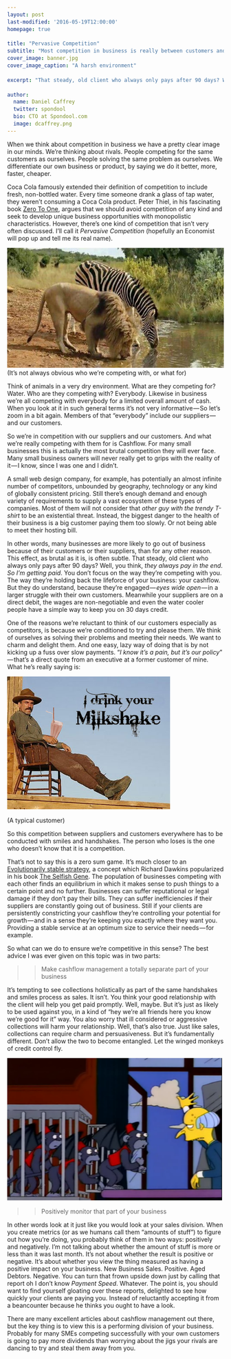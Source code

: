 ```yaml
---
layout: post
last-modified: '2016-05-19T12:00:00'
homepage: true

title: "Pervasive Competition"
subtitle: "Most competition in business is really between customers and suppliers, not rivals"
cover_image: banner.jpg 
cover_image_caption: "A harsh environment"

excerpt: "That steady, old client who always only pays after 90 days? Well, you think, `they always pay in the end. So I’m getting paid`. You don’t focus on the way they’re competing with you. The way they’re holding back the lifeforce of your business: your cashflow."

author:
  name: Daniel Caffrey
  twitter: spondool
  bio: CTO at Spondool.com
  image: dcaffrey.png  
---
```

When we think about competition in business we have a pretty clear image in our minds. We’re thinking about rivals. People competing for the same customers as ourselves. People solving the same problem as ourselves. We differentiate our own business or product, by saying we do it better, more, faster, cheaper.

Coca Cola famously extended their definition of competition to include fresh, non-bottled water. Every time someone drank a glass of tap water, they weren’t consuming a Coca Cola product. Peter Thiel, in his fascinating book [Zero To One](http://zerotoonebook.com/), argues that we should avoid competition of any kind and seek to develop unique business opportunities with monopolistic characteristics. However, there’s one kind of competition that isn’t very often discussed. I’ll call it _Pervasive Competition_ (hopefully an Economist will pop up and tell me its real name).

<img src='/images/lion-zebra.jpg'>
(It’s not always obvious who we’re competing with, or what for)

Think of animals in a very dry environment. What are they competing for? Water. Who are they competing with? Everybody. Likewise in business we’re all competing with everybody for a limited overall amount of cash. When you look at it in such general terms it’s not very informative — So let’s zoom in a bit again. Members of that “everybody” include our suppliers — and our customers.

So we’re in competition with our suppliers and our customers. And what we’re really competing with them for is Cashflow. For many small businesses this is actually the most brutal competition they will ever face. Many small business owners will never really get to grips with the reality of it — I know, since I was one and I didn’t.

A small web design company, for example, has potentially an almost infinite number of competitors, unbounded by geography, technology or any kind of globally consistent pricing. Still there’s enough demand and enough variety of requirements to supply a vast ecosystem of these types of companies. Most of them will not consider that _other guy with the trendy T-shirt_ to be an existential threat. Instead, the biggest danger to the health of their business is a big customer paying them too slowly. Or not being able to meet their hosting bill.

In other words, many businesses are more likely to go out of business because of their customers or their suppliers, than for any other reason. This effect, as brutal as it is, is often subtle. That steady, old client who always only pays after 90 days? Well, you think, _they always pay in the end_. _So I’m getting paid_. You don’t focus on the way they’re competing with you. The way they’re holding back the lifeforce of your business: your cashflow. But they do understand, because they’re engaged — _eyes wide open_ — in a larger struggle with their own customers. Meanwhile your suppliers are on a direct debit, the wages are non-negotiable and even the water cooler people have a simple way to keep you on 30 days credit.

One of the reasons we’re reluctant to think of our customers especially as competitors, is because we’re conditioned to try and please them. We think of ourselves as solving their problems and meeting their needs. We want to charm and delight them. And one easy, lazy way of doing that is by not kicking up a fuss over slow payments. “_I know it’s a pain, but it’s our policy_” — that’s a direct quote from an executive at a former customer of mine. What he’s really saying is:

<img src='/images/milkshake.jpg'>

(A typical customer)

So this competition between suppliers and customers everywhere has to be conducted with smiles and handshakes. The person who loses is the one who doesn’t know that it is a competition.

That’s not to say this is a zero sum game. It’s much closer to an [Evolutionarily stable strategy](https://en.wikipedia.org/wiki/Evolutionarily_stable_strategy), a concept which Richard Dawkins popularized in his book [The Selfish Gene](https://en.wikipedia.org/wiki/The_Selfish_Gene). The population of businesses competing with each other finds an equilibrium in which it makes sense to push things to a certain point and no further. Businesses can suffer reputational or legal damage if they don’t pay their bills. They can suffer inefficiencies if their suppliers are constantly going out of business. Still if your clients are persistently constricting your cashflow they’re controlling your potential for growth — and in a sense they’re keeping you exactly where they want you. Providing a stable service at an optimum size to service their needs — for example.

So what can we do to ensure we’re competitive in this sense? The best advice I was ever given on this topic was in two parts:

>> Make cashflow management a totally separate part of your business

It’s tempting to see collections holistically as part of the same handshakes and smiles process as sales. It isn’t. You think your good relationship with the client will help you get paid promptly. Well, maybe. But it’s just as likely to be used against you, in a kind of “hey we’re all friends here you know we’re good for it” way. You also worry that ill considered or aggressive collections will harm your relationship. Well, that’s also true. Just like sales, collections can require charm and persuasiveness. But it’s fundamentally different. Don’t allow the two to become entangled. Let the winged monkeys of credit control fly.

<img src='/images/flying-monkeys.png' width="500px" height="330px">

>> Positively monitor that part of your business

In other words look at it just like you would look at your sales division. When you create metrics (or as we humans call them “amounts of stuff”) to figure out how you’re doing, you probably think of them in two ways: positively and negatively. I’m not talking about whether the amount of stuff is more or less than it was last month. It’s not about whether the result is positive or negative. It’s about whether you view the thing measured as having a positive impact on your business. New Business Sales. Positive. Aged Debtors. Negative. You can turn that frown upside down just by calling that report oh I don’t know _Payment Speed_. Whatever. The point is, you should want to find yourself gloating over these reports, delighted to see how quickly your clients are paying you. Instead of reluctantly accepting it from a beancounter because he thinks you ought to have a look.

There are many excellent articles about cashflow management out there, but the key thing is to view this is a performing division of your business. Probably for many SMEs competing successfully with your own customers is going to pay more dividends than worrying about the jigs your rivals are dancing to try and steal them away from you.
